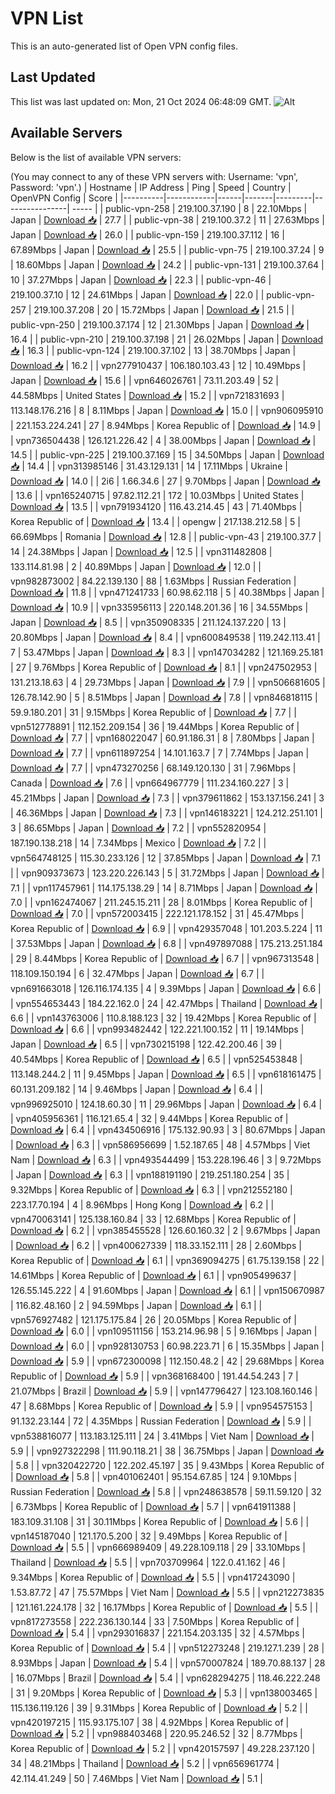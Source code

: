 # VPN List

This is an auto-generated list of Open VPN config files.

## Last Updated

This list was last updated on: Mon, 21 Oct 2024 06:48:09 GMT.
![Alt](https://repobeats.axiom.co/api/embed/186b98318ef1479477931607c1ad7d823f12451f.svg "Repobeats analytics image")

## Available Servers

Below is the list of available VPN servers:

(You may connect to any of these VPN servers with: Username: 'vpn', Password: 'vpn'.)
| Hostname | IP Address | Ping | Speed | Country | OpenVPN Config | Score |
|----------|------------|------|-------|---------|----------------| ----- |
| public-vpn-258 | 219.100.37.190 | 8 | 22.10Mbps | Japan | [Download 📥](./configs/server_0_JP.ovpn) | 27.7 |
| public-vpn-38 | 219.100.37.2 | 11 | 27.63Mbps | Japan | [Download 📥](./configs/server_1_JP.ovpn) | 26.0 |
| public-vpn-159 | 219.100.37.112 | 16 | 67.89Mbps | Japan | [Download 📥](./configs/server_2_JP.ovpn) | 25.5 |
| public-vpn-75 | 219.100.37.24 | 9 | 18.60Mbps | Japan | [Download 📥](./configs/server_3_JP.ovpn) | 24.2 |
| public-vpn-131 | 219.100.37.64 | 10 | 37.27Mbps | Japan | [Download 📥](./configs/server_4_JP.ovpn) | 22.3 |
| public-vpn-46 | 219.100.37.10 | 12 | 24.61Mbps | Japan | [Download 📥](./configs/server_5_JP.ovpn) | 22.0 |
| public-vpn-257 | 219.100.37.208 | 20 | 15.72Mbps | Japan | [Download 📥](./configs/server_6_JP.ovpn) | 21.5 |
| public-vpn-250 | 219.100.37.174 | 12 | 21.30Mbps | Japan | [Download 📥](./configs/server_7_JP.ovpn) | 16.4 |
| public-vpn-210 | 219.100.37.198 | 21 | 26.02Mbps | Japan | [Download 📥](./configs/server_8_JP.ovpn) | 16.3 |
| public-vpn-124 | 219.100.37.102 | 13 | 38.70Mbps | Japan | [Download 📥](./configs/server_9_JP.ovpn) | 16.2 |
| vpn277910437 | 106.180.103.43 | 12 | 10.49Mbps | Japan | [Download 📥](./configs/server_10_JP.ovpn) | 15.6 |
| vpn646026761 | 73.11.203.49 | 52 | 44.58Mbps | United States | [Download 📥](./configs/server_11_US.ovpn) | 15.2 |
| vpn721831693 | 113.148.176.216 | 8 | 8.11Mbps | Japan | [Download 📥](./configs/server_12_JP.ovpn) | 15.0 |
| vpn906095910 | 221.153.224.241 | 27 | 8.94Mbps | Korea Republic of | [Download 📥](./configs/server_13_KR.ovpn) | 14.9 |
| vpn736504438 | 126.121.226.42 | 4 | 38.00Mbps | Japan | [Download 📥](./configs/server_14_JP.ovpn) | 14.5 |
| public-vpn-225 | 219.100.37.169 | 15 | 34.50Mbps | Japan | [Download 📥](./configs/server_15_JP.ovpn) | 14.4 |
| vpn313985146 | 31.43.129.131 | 14 | 17.11Mbps | Ukraine | [Download 📥](./configs/server_16_UA.ovpn) | 14.0 |
| 2i6 | 1.66.34.6 | 27 | 9.70Mbps | Japan | [Download 📥](./configs/server_17_JP.ovpn) | 13.6 |
| vpn165240715 | 97.82.112.21 | 172 | 10.03Mbps | United States | [Download 📥](./configs/server_18_US.ovpn) | 13.5 |
| vpn791934120 | 116.43.214.45 | 43 | 71.40Mbps | Korea Republic of | [Download 📥](./configs/server_19_KR.ovpn) | 13.4 |
| opengw | 217.138.212.58 | 5 | 66.69Mbps | Romania | [Download 📥](./configs/server_20_RO.ovpn) | 12.8 |
| public-vpn-43 | 219.100.37.7 | 14 | 24.38Mbps | Japan | [Download 📥](./configs/server_21_JP.ovpn) | 12.5 |
| vpn311482808 | 133.114.81.98 | 2 | 40.89Mbps | Japan | [Download 📥](./configs/server_22_JP.ovpn) | 12.0 |
| vpn982873002 | 84.22.139.130 | 88 | 1.63Mbps | Russian Federation | [Download 📥](./configs/server_23_RU.ovpn) | 11.8 |
| vpn471241733 | 60.98.62.118 | 5 | 40.38Mbps | Japan | [Download 📥](./configs/server_24_JP.ovpn) | 10.9 |
| vpn335956113 | 220.148.201.36 | 16 | 34.55Mbps | Japan | [Download 📥](./configs/server_25_JP.ovpn) | 8.5 |
| vpn350908335 | 211.124.137.220 | 13 | 20.80Mbps | Japan | [Download 📥](./configs/server_26_JP.ovpn) | 8.4 |
| vpn600849538 | 119.242.113.41 | 7 | 53.47Mbps | Japan | [Download 📥](./configs/server_27_JP.ovpn) | 8.3 |
| vpn147034282 | 121.169.25.181 | 27 | 9.76Mbps | Korea Republic of | [Download 📥](./configs/server_28_KR.ovpn) | 8.1 |
| vpn247502953 | 131.213.18.63 | 4 | 29.73Mbps | Japan | [Download 📥](./configs/server_29_JP.ovpn) | 7.9 |
| vpn506681605 | 126.78.142.90 | 5 | 8.51Mbps | Japan | [Download 📥](./configs/server_30_JP.ovpn) | 7.8 |
| vpn846818115 | 59.9.180.201 | 31 | 9.15Mbps | Korea Republic of | [Download 📥](./configs/server_31_KR.ovpn) | 7.7 |
| vpn512778891 | 112.152.209.154 | 36 | 19.44Mbps | Korea Republic of | [Download 📥](./configs/server_32_KR.ovpn) | 7.7 |
| vpn168022047 | 60.91.186.31 | 8 | 7.80Mbps | Japan | [Download 📥](./configs/server_33_JP.ovpn) | 7.7 |
| vpn611897254 | 14.101.163.7 | 7 | 7.74Mbps | Japan | [Download 📥](./configs/server_34_JP.ovpn) | 7.7 |
| vpn473270256 | 68.149.120.130 | 31 | 7.96Mbps | Canada | [Download 📥](./configs/server_35_CA.ovpn) | 7.6 |
| vpn664967779 | 111.234.160.227 | 3 | 45.21Mbps | Japan | [Download 📥](./configs/server_36_JP.ovpn) | 7.3 |
| vpn379611862 | 153.137.156.241 | 3 | 46.36Mbps | Japan | [Download 📥](./configs/server_37_JP.ovpn) | 7.3 |
| vpn146183221 | 124.212.251.101 | 3 | 86.65Mbps | Japan | [Download 📥](./configs/server_38_JP.ovpn) | 7.2 |
| vpn552820954 | 187.190.138.218 | 14 | 7.34Mbps | Mexico | [Download 📥](./configs/server_39_MX.ovpn) | 7.2 |
| vpn564748125 | 115.30.233.126 | 12 | 37.85Mbps | Japan | [Download 📥](./configs/server_40_JP.ovpn) | 7.1 |
| vpn909373673 | 123.220.226.143 | 5 | 31.72Mbps | Japan | [Download 📥](./configs/server_41_JP.ovpn) | 7.1 |
| vpn117457961 | 114.175.138.29 | 14 | 8.71Mbps | Japan | [Download 📥](./configs/server_42_JP.ovpn) | 7.0 |
| vpn162474067 | 211.245.15.211 | 28 | 8.01Mbps | Korea Republic of | [Download 📥](./configs/server_43_KR.ovpn) | 7.0 |
| vpn572003415 | 222.121.178.152 | 31 | 45.47Mbps | Korea Republic of | [Download 📥](./configs/server_44_KR.ovpn) | 6.9 |
| vpn429357048 | 101.203.5.224 | 11 | 37.53Mbps | Japan | [Download 📥](./configs/server_45_JP.ovpn) | 6.8 |
| vpn497897088 | 175.213.251.184 | 29 | 8.44Mbps | Korea Republic of | [Download 📥](./configs/server_46_KR.ovpn) | 6.7 |
| vpn967313548 | 118.109.150.194 | 6 | 32.47Mbps | Japan | [Download 📥](./configs/server_47_JP.ovpn) | 6.7 |
| vpn691663018 | 126.116.174.135 | 4 | 9.39Mbps | Japan | [Download 📥](./configs/server_48_JP.ovpn) | 6.6 |
| vpn554653443 | 184.22.162.0 | 24 | 42.47Mbps | Thailand | [Download 📥](./configs/server_49_TH.ovpn) | 6.6 |
| vpn143763006 | 110.8.188.123 | 32 | 19.42Mbps | Korea Republic of | [Download 📥](./configs/server_50_KR.ovpn) | 6.6 |
| vpn993482442 | 122.221.100.152 | 11 | 19.14Mbps | Japan | [Download 📥](./configs/server_51_JP.ovpn) | 6.5 |
| vpn730215198 | 122.42.200.46 | 39 | 40.54Mbps | Korea Republic of | [Download 📥](./configs/server_52_KR.ovpn) | 6.5 |
| vpn525453848 | 113.148.244.2 | 11 | 9.45Mbps | Japan | [Download 📥](./configs/server_53_JP.ovpn) | 6.5 |
| vpn618161475 | 60.131.209.182 | 14 | 9.46Mbps | Japan | [Download 📥](./configs/server_54_JP.ovpn) | 6.4 |
| vpn996925010 | 124.18.60.30 | 11 | 29.96Mbps | Japan | [Download 📥](./configs/server_55_JP.ovpn) | 6.4 |
| vpn405956361 | 116.121.65.4 | 32 | 9.44Mbps | Korea Republic of | [Download 📥](./configs/server_56_KR.ovpn) | 6.4 |
| vpn434506916 | 175.132.90.93 | 3 | 80.67Mbps | Japan | [Download 📥](./configs/server_57_JP.ovpn) | 6.3 |
| vpn586956699 | 1.52.187.65 | 48 | 4.57Mbps | Viet Nam | [Download 📥](./configs/server_58_VN.ovpn) | 6.3 |
| vpn493544499 | 153.228.196.46 | 3 | 9.72Mbps | Japan | [Download 📥](./configs/server_59_JP.ovpn) | 6.3 |
| vpn188191190 | 219.251.180.254 | 35 | 9.32Mbps | Korea Republic of | [Download 📥](./configs/server_60_KR.ovpn) | 6.3 |
| vpn212552180 | 223.17.70.194 | 4 | 8.96Mbps | Hong Kong | [Download 📥](./configs/server_61_HK.ovpn) | 6.2 |
| vpn470063141 | 125.138.160.84 | 33 | 12.68Mbps | Korea Republic of | [Download 📥](./configs/server_62_KR.ovpn) | 6.2 |
| vpn385455528 | 126.60.160.32 | 2 | 9.67Mbps | Japan | [Download 📥](./configs/server_63_JP.ovpn) | 6.2 |
| vpn400627339 | 118.33.152.111 | 28 | 2.60Mbps | Korea Republic of | [Download 📥](./configs/server_64_KR.ovpn) | 6.1 |
| vpn369094275 | 61.75.139.158 | 22 | 14.61Mbps | Korea Republic of | [Download 📥](./configs/server_65_KR.ovpn) | 6.1 |
| vpn905499637 | 126.55.145.222 | 4 | 91.60Mbps | Japan | [Download 📥](./configs/server_66_JP.ovpn) | 6.1 |
| vpn150670987 | 116.82.48.160 | 2 | 94.59Mbps | Japan | [Download 📥](./configs/server_67_JP.ovpn) | 6.1 |
| vpn576927482 | 121.175.175.84 | 26 | 20.05Mbps | Korea Republic of | [Download 📥](./configs/server_68_KR.ovpn) | 6.0 |
| vpn109511156 | 153.214.96.98 | 5 | 9.16Mbps | Japan | [Download 📥](./configs/server_69_JP.ovpn) | 6.0 |
| vpn928130753 | 60.98.223.71 | 6 | 15.35Mbps | Japan | [Download 📥](./configs/server_70_JP.ovpn) | 5.9 |
| vpn672300098 | 112.150.48.2 | 42 | 29.68Mbps | Korea Republic of | [Download 📥](./configs/server_71_KR.ovpn) | 5.9 |
| vpn368168400 | 191.44.54.243 | 7 | 21.07Mbps | Brazil | [Download 📥](./configs/server_72_BR.ovpn) | 5.9 |
| vpn147796427 | 123.108.160.146 | 47 | 8.68Mbps | Korea Republic of | [Download 📥](./configs/server_73_KR.ovpn) | 5.9 |
| vpn954575153 | 91.132.23.144 | 72 | 4.35Mbps | Russian Federation | [Download 📥](./configs/server_74_RU.ovpn) | 5.9 |
| vpn538816077 | 113.183.125.111 | 24 | 3.41Mbps | Viet Nam | [Download 📥](./configs/server_75_VN.ovpn) | 5.9 |
| vpn927322298 | 111.90.118.21 | 38 | 36.75Mbps | Japan | [Download 📥](./configs/server_76_JP.ovpn) | 5.8 |
| vpn320422720 | 122.202.45.197 | 35 | 9.43Mbps | Korea Republic of | [Download 📥](./configs/server_77_KR.ovpn) | 5.8 |
| vpn401062401 | 95.154.67.85 | 124 | 9.10Mbps | Russian Federation | [Download 📥](./configs/server_78_RU.ovpn) | 5.8 |
| vpn248638578 | 59.11.59.120 | 32 | 6.73Mbps | Korea Republic of | [Download 📥](./configs/server_79_KR.ovpn) | 5.7 |
| vpn641911388 | 183.109.31.108 | 31 | 30.11Mbps | Korea Republic of | [Download 📥](./configs/server_80_KR.ovpn) | 5.6 |
| vpn145187040 | 121.170.5.200 | 32 | 9.49Mbps | Korea Republic of | [Download 📥](./configs/server_81_KR.ovpn) | 5.5 |
| vpn666989409 | 49.228.109.118 | 29 | 33.10Mbps | Thailand | [Download 📥](./configs/server_82_TH.ovpn) | 5.5 |
| vpn703709964 | 122.0.41.162 | 46 | 9.34Mbps | Korea Republic of | [Download 📥](./configs/server_83_KR.ovpn) | 5.5 |
| vpn417243090 | 1.53.87.72 | 47 | 75.57Mbps | Viet Nam | [Download 📥](./configs/server_84_VN.ovpn) | 5.5 |
| vpn212273835 | 121.161.224.178 | 32 | 16.17Mbps | Korea Republic of | [Download 📥](./configs/server_85_KR.ovpn) | 5.5 |
| vpn817273558 | 222.236.130.144 | 33 | 7.50Mbps | Korea Republic of | [Download 📥](./configs/server_86_KR.ovpn) | 5.4 |
| vpn293016837 | 221.154.203.135 | 32 | 4.57Mbps | Korea Republic of | [Download 📥](./configs/server_87_KR.ovpn) | 5.4 |
| vpn512273248 | 219.127.1.239 | 28 | 8.93Mbps | Japan | [Download 📥](./configs/server_88_JP.ovpn) | 5.4 |
| vpn570007824 | 189.70.88.137 | 28 | 16.07Mbps | Brazil | [Download 📥](./configs/server_89_BR.ovpn) | 5.4 |
| vpn628294275 | 118.46.222.248 | 31 | 9.20Mbps | Korea Republic of | [Download 📥](./configs/server_90_KR.ovpn) | 5.3 |
| vpn138003465 | 115.136.119.126 | 39 | 9.31Mbps | Korea Republic of | [Download 📥](./configs/server_91_KR.ovpn) | 5.2 |
| vpn420197215 | 115.93.175.107 | 38 | 4.92Mbps | Korea Republic of | [Download 📥](./configs/server_92_KR.ovpn) | 5.2 |
| vpn988403468 | 220.95.246.52 | 32 | 8.77Mbps | Korea Republic of | [Download 📥](./configs/server_93_KR.ovpn) | 5.2 |
| vpn420157597 | 49.228.237.120 | 34 | 48.21Mbps | Thailand | [Download 📥](./configs/server_94_TH.ovpn) | 5.2 |
| vpn656961774 | 42.114.41.249 | 50 | 7.46Mbps | Viet Nam | [Download 📥](./configs/server_95_VN.ovpn) | 5.1 |
